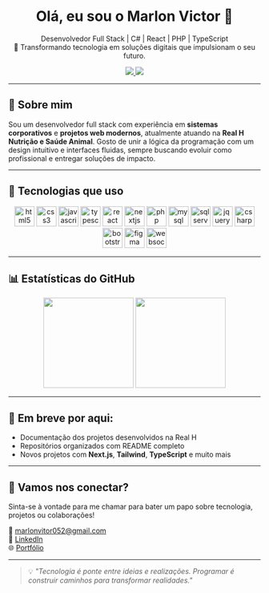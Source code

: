 <h1 align="center">Olá, eu sou o Marlon Victor 👋</h1>

<p align="center">
  Desenvolvedor Full Stack | C# | React | PHP | TypeScript <br/>
  🎯 Transformando tecnologia em soluções digitais que impulsionam o seu futuro.
</p>

<p align="center">
  <a href="https://www.linkedin.com/in/marlonv1ctor/" target="_blank">
    <img src="https://img.shields.io/badge/LinkedIn-Marlon%20Victor-blue?logo=linkedin" />
  </a>
  <a href="https://lnkd.in/d-753WGw" target="_blank">
    <img src="https://img.shields.io/badge/Portfólio-Online-green?style=flat&logo=vercel" />
  </a>
</p>

---

## 🚀 Sobre mim

Sou um desenvolvedor full stack com experiência em **sistemas corporativos** e **projetos web modernos**, atualmente atuando na **Real H Nutrição e Saúde Animal**. Gosto de unir a lógica da programação com um design intuitivo e interfaces fluidas, sempre buscando evoluir como profissional e entregar soluções de impacto.


---

## 🧰 Tecnologias que uso

<p align="center">
  <img src="https://cdn.jsdelivr.net/gh/devicons/devicon/icons/html5/html5-original.svg" height="40" alt="html5" />
  <img src="https://cdn.jsdelivr.net/gh/devicons/devicon/icons/css3/css3-original.svg" height="40" alt="css3" />
  <img src="https://cdn.jsdelivr.net/gh/devicons/devicon/icons/javascript/javascript-original.svg" height="40" alt="javascript" />
  <img src="https://cdn.jsdelivr.net/gh/devicons/devicon/icons/typescript/typescript-original.svg" height="40" alt="typescript" />
  <img src="https://cdn.jsdelivr.net/gh/devicons/devicon/icons/react/react-original.svg" height="40" alt="react" />
  <img src="https://cdn.jsdelivr.net/gh/devicons/devicon/icons/nextjs/nextjs-original.svg" height="40" alt="nextjs" />
  <img src="https://cdn.jsdelivr.net/gh/devicons/devicon/icons/php/php-original.svg" height="40" alt="php" />
  <img src="https://cdn.jsdelivr.net/gh/devicons/devicon/icons/mysql/mysql-original.svg" height="40" alt="mysql" />
  <img src="https://cdn.jsdelivr.net/gh/devicons/devicon/icons/microsoftsqlserver/microsoftsqlserver-plain.svg" height="40" alt="sqlserver" />
  <img src="https://cdn.jsdelivr.net/gh/devicons/devicon/icons/jquery/jquery-original.svg" height="40" alt="jquery" />
  <img src="https://cdn.jsdelivr.net/gh/devicons/devicon/icons/csharp/csharp-original.svg" height="40" alt="csharp" />
  <img src="https://cdn.jsdelivr.net/gh/devicons/devicon/icons/bootstrap/bootstrap-original.svg" height="40" alt="bootstrap" />
  <img src="https://cdn.jsdelivr.net/gh/devicons/devicon/icons/figma/figma-original.svg" height="40" alt="figma" />
  <img src="https://raw.githubusercontent.com/gilbarbara/logos/main/logos/websocket.svg" height="40" alt="websocket" />
</p>


---

## 📊 Estatísticas do GitHub

<p align="center">
  <img height="180em" src="https://github-readme-stats.vercel.app/api?username=marlonvictor&show_icons=true&theme=tokyonight" />
  <img height="180em" src="https://github-readme-stats.vercel.app/api/top-langs/?username=marlonvictor&layout=compact&langs_count=8&theme=tokyonight" />
</p>

---

## 📌 Em breve por aqui:

- Documentação dos projetos desenvolvidos na Real H
- Repositórios organizados com README completo
- Novos projetos com **Next.js**, **Tailwind**, **TypeScript** e muito mais

---

## 🤝 Vamos nos conectar?

Sinta-se à vontade para me chamar para bater um papo sobre tecnologia, projetos ou colaborações!

📩 marlonvitor052@gmail.com  
🔗 [LinkedIn](https://www.linkedin.com/in/marlonv1ctor/)  
🌐 [Portfólio](https://lnkd.in/d-753WGw)

---

> 💡 *"Tecnologia é ponte entre ideias e realizações. Programar é construir caminhos para transformar realidades."*
